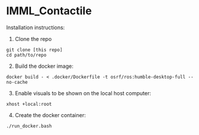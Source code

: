 # IMML_Contactile

Installation instructions:
1. Clone the repo
```
git clone [this repo]
cd path/to/repo
```

2. Build the docker image:
```
docker build - < .docker/Dockerfile -t osrf/ros:humble-desktop-full --no-cache
```

3. Enable visuals to be shown on the local host computer:
```
xhost +local:root
```

4. Create the docker container:
```
./run_docker.bash
```